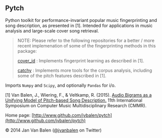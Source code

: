 ## Pytch

Python toolkit for performance-invariant popular music fingerprinting and song description, as presented in [1]. Intended for applications in
music analysis and large-scale cover song retrieval.

> NOTE: Please refer to the following repositories for a better / more recent implemenation of some of the fingerprinting methods in this package:
>
> [cover_id](http://www.github.com/jvbalen/cover_id) :
> Implements fingerprint learning as described in [1].
>
> [catchy](http://www.github.com/jvbalen/catchy) : 
> Implements more tools for the corpus analysis, including some of the pitch features described in [1].

Imports `Numpy` and `Scipy`, and optionally `Pandas` for i/o.

[1] Van Balen, J., Wiering, F., & Veltkamp, R. (2015). [Audio Bigrams as a Unifying Model of Pitch-based Song Description.](http://dspace.library.uu.nl/handle/1874/314940) 11th International Symposium on Computer Music Multidisciplinary Research (CMMR).

Home page: [http://www.github.com/jvbalen/pytch](http://www.github.com/jvbalen/pytch)

&copy; 2014 Jan Van Balen ([@jvanbalen](https://twitter.com/jvanbalen) on Twitter)